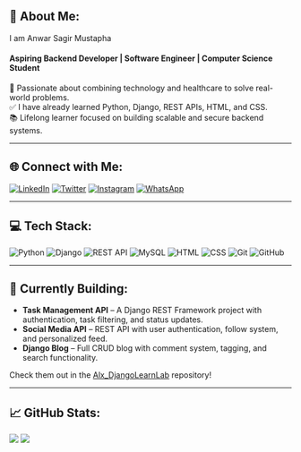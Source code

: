 ## 👋 About Me:

I am Anwar Sagir Mustapha  
#### Aspiring Backend Developer | Software Engineer | Computer Science Student  
🚀 Passionate about combining technology and healthcare to solve real-world problems.  
✅ I have already learned Python, Django, REST APIs, HTML, and CSS.  
📚 Lifelong learner focused on building scalable and secure backend systems.

---

## 🌐 Connect with Me:

[![LinkedIn](https://img.shields.io/badge/LinkedIn-%230077B5.svg?style=for-the-badge&logo=linkedin&logoColor=white)](https://linkedin.com/in/anwarsagirmustapha)
[![Twitter](https://img.shields.io/badge/Twitter-%231DA1F2.svg?style=for-the-badge&logo=Twitter&logoColor=white)](https://x.com/AlAnwarTech)
[![Instagram](https://img.shields.io/badge/Instagram-%23E4405F.svg?style=for-the-badge&logo=instagram&logoColor=white)](https://www.instagram.com/al_anwartech/)
[![WhatsApp](https://img.shields.io/badge/WhatsApp-25D366?style=for-the-badge&logo=whatsapp&logoColor=white)](https://wa.me/2349067508735?text=WELCOME%20TO%20AL-ANWAR%20TECH%20PLEASE%20HOW%20MAY%20I%20HELP%20YOU)

---

## 💻 Tech Stack:
![Python](https://img.shields.io/badge/Python-3670A0?style=for-the-badge&logo=python&logoColor=white)
![Django](https://img.shields.io/badge/Django-092E20?style=for-the-badge&logo=django&logoColor=white)
![REST API](https://img.shields.io/badge/REST%20API-00599C?style=for-the-badge&logo=fastapi&logoColor=white)
![MySQL](https://img.shields.io/badge/MySQL-00000F?style=for-the-badge&logo=mysql&logoColor=white)
![HTML](https://img.shields.io/badge/HTML5-E34F26?style=for-the-badge&logo=html5&logoColor=white)
![CSS](https://img.shields.io/badge/CSS3-1572B6?style=for-the-badge&logo=css3&logoColor=white)
![Git](https://img.shields.io/badge/Git-F05032?style=for-the-badge&logo=git&logoColor=white)
![GitHub](https://img.shields.io/badge/GitHub-181717?style=for-the-badge&logo=github&logoColor=white)

---

## 🚧 Currently Building:
- **Task Management API** – A Django REST Framework project with authentication, task filtering, and status updates.  
- **Social Media API** – REST API with user authentication, follow system, and personalized feed.  
- **Django Blog** – Full CRUD blog with comment system, tagging, and search functionality.

Check them out in the [Alx_DjangoLearnLab](https://github.com/AL-ANWARTECH/Alx_DjangoLearnLab) repository!

---

## 📈 GitHub Stats:
![](https://github-readme-stats.vercel.app/api?username=AL-ANWARTECH&theme=radical&show_icons=true)
![](https://github-readme-stats.vercel.app/api/top-langs/?username=AL-ANWARTECH&layout=compact&theme=radical)
